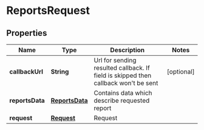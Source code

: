 
# ReportsRequest

## Properties
Name | Type | Description | Notes
------------ | ------------- | ------------- | -------------
**callbackUrl** | **String** | Url for sending resulted callback. If field is skipped then callback won&#39;t be sent |  [optional]
**reportsData** | [**ReportsData**](ReportsData.md) | Contains data which describe requested report | 
**request** | [**Request**](Request.md) | Request | 



